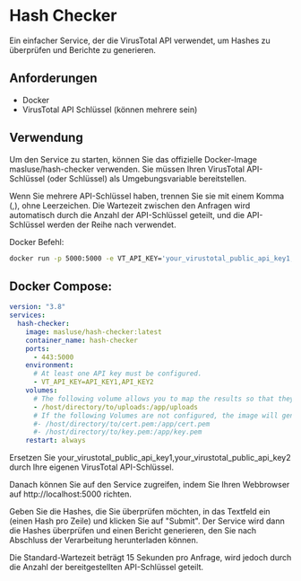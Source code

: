 # Hash Checker

Ein einfacher Service, der die VirusTotal API verwendet, um Hashes zu überprüfen und Berichte zu generieren.

## Anforderungen

- Docker
- VirusTotal API Schlüssel (können mehrere sein)

## Verwendung

Um den Service zu starten, können Sie das offizielle Docker-Image masluse/hash-checker verwenden. Sie müssen Ihren VirusTotal API-Schlüssel (oder Schlüssel) als Umgebungsvariable bereitstellen.

Wenn Sie mehrere API-Schlüssel haben, trennen Sie sie mit einem Komma (,), ohne Leerzeichen. Die Wartezeit zwischen den Anfragen wird automatisch durch die Anzahl der API-Schlüssel geteilt, und die API-Schlüssel werden der Reihe nach verwendet.

Docker Befehl:

``` bash
docker run -p 5000:5000 -e VT_API_KEY='your_virustotal_public_api_key1,your_virustotal_public_api_key2' masluse/hash-checker
```

## Docker Compose:

``` yaml
version: "3.8"
services:
  hash-checker:
    image: masluse/hash-checker:latest
    container_name: hash-checker
    ports:
      - 443:5000
    environment:
      # At least one API key must be configured.
      - VT_API_KEY=API_KEY1,API_KEY2
    volumes:
      # The following volume allows you to map the results so that they are not deleted.
      - /host/directory/to/uploads:/app/uploads
      # If the following Volumes are not configured, the image will generate a certificate.
      #- /host/directory/to/cert.pem:/app/cert.pem
      #- /host/directory/to/key.pem:/app/key.pem
    restart: always
```

Ersetzen Sie your_virustotal_public_api_key1,your_virustotal_public_api_key2 durch Ihre eigenen VirusTotal API-Schlüssel.

Danach können Sie auf den Service zugreifen, indem Sie Ihren Webbrowser auf http://localhost:5000 richten.

Geben Sie die Hashes, die Sie überprüfen möchten, in das Textfeld ein (einen Hash pro Zeile) und klicken Sie auf "Submit". Der Service wird dann die Hashes überprüfen und einen Bericht generieren, den Sie nach Abschluss der Verarbeitung herunterladen können.

Die Standard-Wartezeit beträgt 15 Sekunden pro Anfrage, wird jedoch durch die Anzahl der bereitgestellten API-Schlüssel geteilt.
